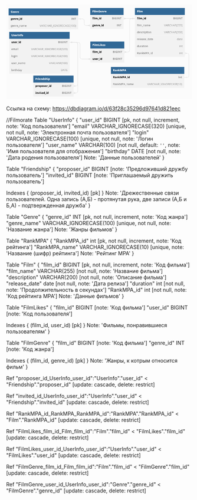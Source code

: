 ![Схема БД](https://github.com/vasilenkodm/java-filmorate/raw/main/Filmorate_database_schema_new.png)

Ссылка на схему: https://dbdiagram.io/d/63f28c35296d97641d821eec

//Filmorate
Table "UserInfo" {
  "user_id" BIGINT [pk, not null, increment, note: 'Код пользователя']
  "email" VARCHAR_IGNORECASE(320) [unique, not null, note: 'Электронная почта пользователя']
  "login" VARCHAR_IGNORECASE(100) [unique, not null, note: 'Логин пользователя']
  "user_name" VARCHAR(100) [not null, default: `''`, note: 'Имя пользователя для отображения']
  "birthday" DATE [not null, note: 'Дата родения пользователя']
  Note: 'Данные пользователей'
}

Table "Friendship" {
  "proposer_id" BIGINT [note: 'Предложивший дружбу пользователь']
  "invited_id" BIGINT [note: 'Приглашаемый дружить пользователь']

Indexes {
  (proposer_id, invited_id) [pk]
}
  Note: 'Дрежественные связи пользователей. Одна запись (А,Б) - протянутая рука, две записи (А,Б и Б,А) - подтвержденная дружба'
}

Table "Genre" {
  "genre_id" INT [pk, not null, increment, note: 'Код жанра']
  "genre_name" VARCHAR_IGNORECASE(100) [unique, not null, note: 'Название жанра']
  Note: 'Жанры фильмов'
}

Table "RankMPA" {
  "RankMPA_id" int [pk, not null, increment, note: 'Код рейтинга']
  "RankMPA_name" VARCHAR_IGNORECASE(10) [unique, note: 'Название (шифр) рейтинга']
  Note: 'Рейтинг MPA'
}

Table "Film" {
  "film_id" BIGINT [pk, not null, increment, note: 'Код фильма']
  "film_name" VARCHAR(255) [not null, note: 'Название фильма']
  "description" VARCHAR(200) [not null, note: 'Описание фильма']
  "release_date" date [not null, note: 'Дата релиза']
  "duration" int [not null, note: 'Продолжительность в секундах']
  "RankMPA_id" int [not null, note: 'Код рейтинга MPA']
  Note: 'Данные фильмов'
}

Table "FilmLikes" {
  "film_id" BIGINT [note: 'Код фильма']
  "user_id" BIGINT [note: 'Код пользователя']

Indexes {
  (film_id, user_id) [pk]
}
  Note: 'Фильмы, понравившиеся пользователям'
}

Table "FilmGenre" {
  "film_id" BIGINT [note: 'Код фильма']
  "genre_id" INT [note: 'Код жанра']

Indexes {
  (film_id, genre_id) [pk]
}
  Note: 'Жанры, к котрым относится фильм'
}

Ref "proposer_id_UserInfo_user_id":"UserInfo"."user_id" < "Friendship"."proposer_id" [update: cascade, delete: restrict]

Ref "invited_id_UserInfo_user_id":"UserInfo"."user_id" < "Friendship"."invited_id" [update: cascade, delete: restrict]

Ref "RankMPA_id_RankMPA_RankMPA_id":"RankMPA"."RankMPA_id" < "Film"."RankMPA_id" [update: cascade, delete: restrict]

Ref "FilmLikes_film_id_Film_film_id":"Film"."film_id" < "FilmLikes"."film_id" [update: cascade, delete: restrict]

Ref "FilmLikes_user_id_UserInfo_user_id":"UserInfo"."user_id" < "FilmLikes"."user_id" [update: cascade, delete: restrict]

Ref "FilmGenre_film_id_Film_film_id":"Film"."film_id" < "FilmGenre"."film_id" [update: cascade, delete: restrict]

Ref "FilmGenre_user_id_UserInfo_user_id":"Genre"."genre_id" < "FilmGenre"."genre_id" [update: cascade, delete: restrict]
